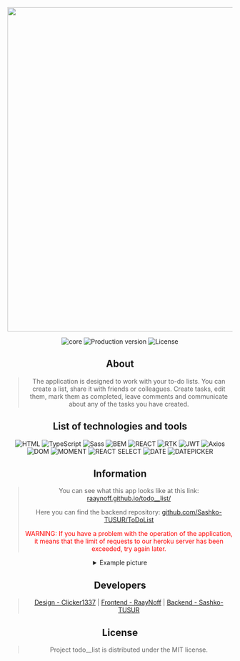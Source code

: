 <section align="center">
<p align="center">
      <img src="https://i.imgur.com/fqAjcXp.png" width="726">
</p>

<p align="center">
   <img src="https://img.shields.io/badge/Made%20with-React-blue?logo=react" alt="core">
   <img src="https://img.shields.io/badge/Version-v1.1-blueviolet" alt="Production version">
   <img src="https://img.shields.io/badge/License-MIT-brightgreen" alt="License">
</p>

## About

> The application is designed to work with your to-do lists. You can create a list, share it with friends or colleagues. Create tasks, edit them, mark them as completed, leave comments and communicate about any of the tasks you have created.

## List of technologies and tools

<section align="center">

![HTML](https://img.shields.io/badge/HTML5-29293e?style=for-the-badge&logo=HTML5) ![TypeScript](https://img.shields.io/badge/TypeScript-29293e?style=for-the-badge&logo=TypeScript) ![Sass](https://img.shields.io/badge/SCSS-29293e?style=for-the-badge&logo=Sass) ![BEM](https://img.shields.io/badge/BEM-29293e?style=for-the-badge&logo=BEM) ![REACT](https://img.shields.io/badge/REACT-29293e?style=for-the-badge&logo=React) ![RTK](https://img.shields.io/badge/RTK_/_RTK_Query-29293e?style=for-the-badge&logo=Redux&logoColor=764ABC) ![JWT](https://img.shields.io/badge/JSON_Web_Tokens-29293e?style=for-the-badge&logo=JSONWebTokens&logoColor=000000) ![Axios](https://img.shields.io/badge/AXIOS-29293e?style=for-the-badge&logo=Axios) ![DOM](https://img.shields.io/badge/React_rounter-29293e?style=for-the-badge&logo=react+router) ![MOMENT](https://img.shields.io/badge/moment.js-29293e?style=for-the-badge) ![REACT SELECT](https://img.shields.io/badge/react_select-29293e?style=for-the-badge) ![DATE](https://img.shields.io/badge/date_fns-29293e?style=for-the-badge) ![DATEPICKER](https://img.shields.io/badge/react_date_picker-29293e?style=for-the-badge)

</section>

## Information

> You can see what this app looks like at this link:
> [raaynoff.github.io/todo\_\_list/](https://raaynoff.github.io/todo__list/)
>
> Here you can find the backend repository: [github.com/Sashko-TUSUR/ToDoList](https://github.com/Sashko-TUSUR/ToDoList)
>
> <p style="color:red">WARNING: If you have a problem with the operation of the application, it means that the limit of requests to our heroku server has been exceeded, try again later.</p>

<details>
  <summary>Example picture</summary>
  
  Main page of the application:

<img src="https://i.imgur.com/4XshAD3.png" alt="homepage">

</details>

## Developers

> [Design - Clicker1337](https://github.com/Clicker1337) |
> [Frontend - RaayNoff](https://github.com/RaayNoff) |
> [Backend - Sashko-TUSUR](https://github.com/Sashko-TUSUR)

## License

> Project todo\_\_list is distributed under the MIT license.
